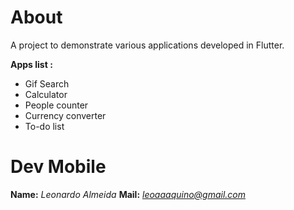 # About

A project to demonstrate various applications developed in Flutter.

**Apps list :**

- Gif Search
- Calculator
- People counter
- Currency converter
- To-do list

# Dev Mobile

**Name:** *Leonardo Almeida*
**Mail:** *leoaaaquino@gmail.com*